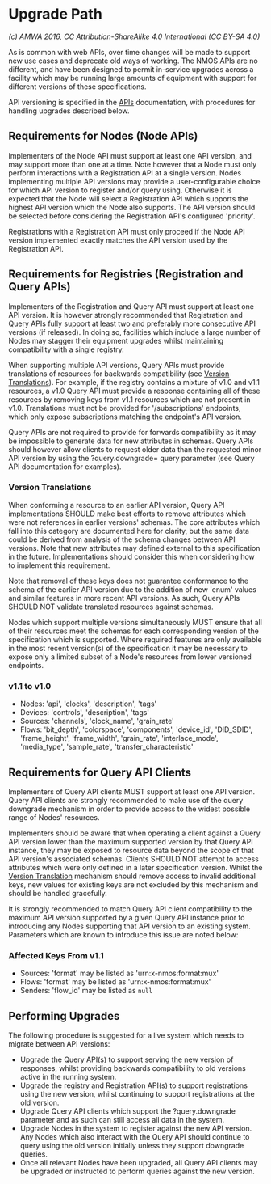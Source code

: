# Upgrade Path

_(c) AMWA 2016, CC Attribution-ShareAlike 4.0 International (CC BY-SA 4.0)_

As is common with web APIs, over time changes will be made to support new use cases and deprecate old ways of working. The NMOS APIs are no different, and have been designed to permit in-service upgrades across a facility which may be running large amounts of equipment with support for different versions of these specifications.

API versioning is specified in the [APIs](2.0.%20APIs.md) documentation, with procedures for handling upgrades described below.

## Requirements for Nodes (Node APIs)

Implementers of the Node API must support at least one API version, and may support more than one at a time. Note however that a Node must only perform interactions with a Registration API at a single version. Nodes implementing multiple API versions may provide a user-configurable choice for which API version to register and/or query using. Otherwise it is expected that the Node will select a Registration API which supports the highest API version which the Node also supports. The API version should be selected before considering the Registration API's configured \'priority\'.

Registrations with a Registration API must only proceed if the Node API version implemented exactly matches the API version used by the Registration API.

## Requirements for Registries (Registration and Query APIs)

Implementers of the Registration and Query API must support at least one API version. It is however strongly recommended that Registration and Query APIs fully support at least two and preferably more consecutive API versions (if released). In doing so, facilities which include a large number of Nodes may stagger their equipment upgrades whilst maintaining compatibility with a single registry.

When supporting multiple API versions, Query APIs must provide translations of resources for backwards compatibility (see [Version Translations](#version-translations)). For example, if the registry contains a mixture of v1.0 and v1.1 resources, a v1.0 Query API must provide a response containing all of these resources by removing keys from v1.1 resources which are not present in v1.0. Translations must not be provided for '/subscriptions' endpoints, which only expose subscriptions matching the endpoint's API version.

Query APIs are not required to provide for forwards compatibility as it may be impossible to generate data for new attributes in schemas. Query APIs should however allow clients to request older data than the requested minor API version by using the ?query.downgrade=<version> query parameter (see Query API documentation for examples).

### Version Translations

When conforming a resource to an earlier API version, Query API implementations SHOULD make best efforts to remove attributes which were not references in earlier versions' schemas. The core attributes which fall into this category are documented here for clarity, but the same data could be derived from analysis of the schema changes between API versions. Note that new attributes may defined external to this specification in the future. Implementations should consider this when considering how to implement this requirement.

Note that removal of these keys does not guarantee conformance to the schema of the earlier API version due to the addition of new 'enum' values and similar features in more recent API versions. As such, Query APIs SHOULD NOT validate translated resources against schemas.

Nodes which support multiple versions simultaneously MUST ensure that all of their resources meet the schemas for each corresponding version of the specification which is supported. Where required features are only available in the most recent version(s) of the specification it may be necessary to expose only a limited subset of a Node's resources from lower versioned endpoints.

### v1.1 to v1.0

*   Nodes: 'api', 'clocks', 'description', 'tags'
*   Devices: 'controls', 'description', 'tags'
*   Sources: 'channels', 'clock_name', 'grain_rate'
*   Flows: 'bit_depth', 'colorspace', 'components', 'device_id', 'DID_SDID', 'frame_height', 'frame_width', 'grain_rate', 'interlace_mode', 'media_type', 'sample_rate', 'transfer_characteristic'

## Requirements for Query API Clients

Implementers of Query API clients MUST support at least one API version. Query API clients are strongly recommended to make use of the query downgrade mechanism in order to provide access to the widest possible range of Nodes' resources.

Implementers should be aware that when operating a client against a Query API version lower than the maximum supported version by that Query API instance, they may be exposed to resource data beyond the scope of that API version's associated schemas. Clients SHOULD NOT attempt to access attributes which were only defined in a later specification version. Whilst the [Version Translation](#version-translations) mechanism should remove access to invalid additional keys, new values for existing keys are not excluded by this mechanism and should be handled gracefully.

It is strongly recommended to match Query API client compatibility to the maximum API version supported by a given Query API instance prior to introducing any Nodes supporting that API version to an existing system. Parameters which are known to introduce this issue are noted below:

### Affected Keys From v1.1

*   Sources: 'format' may be listed as 'urn:x-nmos:format:mux'
*   Flows: 'format' may be listed as 'urn:x-nmos:format:mux'
*   Senders: 'flow_id' may be listed as `null`

## Performing Upgrades

The following procedure is suggested for a live system which needs to migrate between API versions:

* Upgrade the Query API(s) to support serving the new version of responses, whilst providing backwards compatibility to old versions active in the running system.
* Upgrade the registry and Registration API(s) to support registrations using the new version, whilst continuing to support registrations at the old version.
* Upgrade Query API clients which support the ?query.downgrade parameter and as such can still access all data in the system.
* Upgrade Nodes in the system to register against the new API version. Any Nodes which also interact with the Query API should continue to query using the old version initially unless they support downgrade queries.
* Once all relevant Nodes have been upgraded, all Query API clients may be upgraded or instructed to perform queries against the new version.

